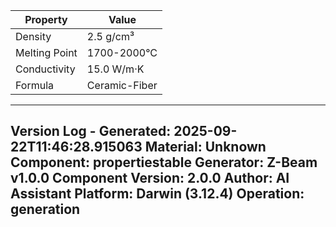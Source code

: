 | Property | Value |
|----------|-------|
| Density | 2.5 g/cm³ |
| Melting Point | 1700-2000°C |
| Conductivity | 15.0 W/m·K |
| Formula | Ceramic-Fiber |


---
Version Log - Generated: 2025-09-22T11:46:28.915063
Material: Unknown
Component: propertiestable
Generator: Z-Beam v1.0.0
Component Version: 2.0.0
Author: AI Assistant
Platform: Darwin (3.12.4)
Operation: generation
---